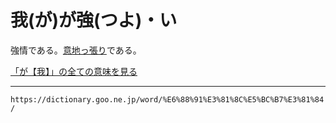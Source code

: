 # 我(が)が強(つよ)・い

強情である。[意地っ張り](いじっぱり（意地っ張り）)である。

[「が【我】」の全ての意味を見る](https://dictionary.goo.ne.jp/word/%E6%88%91_%28%E3%81%8C%29/#jn-34917)

---
`https://dictionary.goo.ne.jp/word/%E6%88%91%E3%81%8C%E5%BC%B7%E3%81%84/`